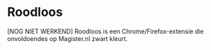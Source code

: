 # Roodloos
[NOG NIET WERKEND] Roodloos is een Chrome/Firefox-extensie die onvoldoendes op Magister.nl zwart kleurt.
